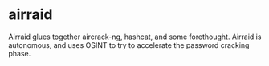 # airraid
Airraid glues together aircrack-ng, hashcat, and some forethought. Airraid is autonomous, and uses OSINT to try to accelerate the password cracking phase.
